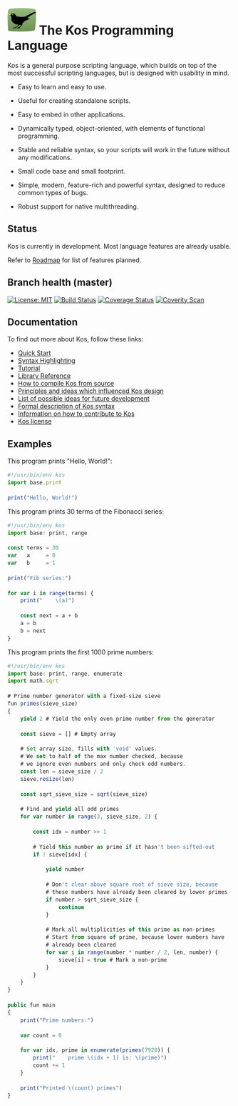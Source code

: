 ![img](interpreter/artwork/kos_64.png)
The Kos Programming Language
============================

Kos is a general purpose scripting language, which builds on top of the most
successful scripting languages, but is designed with usability in mind.

* Easy to learn and easy to use.

* Useful for creating standalone scripts.

* Easy to embed in other applications.

* Dynamically typed, object-oriented, with elements of functional programming.

* Stable and reliable syntax, so your scripts will work in the future without
  any modifications.

* Small code base and small footprint.

* Simple, modern, feature-rich and powerful syntax, designed to reduce common
  types of bugs.

* Robust support for native multithreading.

Status
------

Kos is currently in development.  Most language features are already usable.

Refer to [Roadmap](doc/roadmap.md) for list of features planned.

Branch health (master)
----------------------

[![License: MIT](https://img.shields.io/badge/License-MIT-yellow.svg)](https://opensource.org/licenses/MIT)
[![Build Status](https://github.com/kos-lang/kos/workflows/Tests/badge.svg)](https://github.com/kos-lang/kos/actions)
[![Coverage Status](https://coveralls.io/repos/github/kos-lang/kos/badge.svg?branch=master)](https://coveralls.io/github/kos-lang/kos?branch=master)
[![Coverity Scan](https://scan.coverity.com/projects/10189/badge.svg)](https://scan.coverity.com/projects/kos)

Documentation
-------------

To find out more about Kos, follow these links:

* [Quick Start](doc/quickstart.md)
* [Syntax Highlighting](doc/highlighting.md)
* [Tutorial](doc/tutorial.md)
* [Library Reference](doc/modules.md)
* [How to compile Kos from source](doc/building.md)
* [Principles and ideas which influenced Kos design](doc/design.md)
* [List of possible ideas for future development](doc/proposals.md)
* [Formal description of Kos syntax](doc/grammar.md)
* [Information on how to contribute to Kos](doc/contributing.md)
* [Kos license](LICENSE)

Examples
--------

This program prints "Hello, World!":

```javascript
#!/usr/bin/env kos
import base.print

print("Hello, World!")
```

This program prints 30 terms of the Fibonacci series:

```javascript
#!/usr/bin/env kos
import base: print, range

const terms = 30
var   a     = 0
var   b     = 1

print("Fib series:")

for var i in range(terms) {
    print("    \(a)")

    const next = a + b
    a = b
    b = next
}
```

This program prints the first 1000 prime numbers:

```javascript
#!/usr/bin/env kos
import base: print, range, enumerate
import math.sqrt

# Prime number generator with a fixed-size sieve
fun primes(sieve_size)
{
    yield 2 # Yield the only even prime number from the generator

    const sieve = [] # Empty array

    # Set array size, fills with 'void' values.
    # We set to half of the max number checked, because
    # we ignore even numbers and only check odd numbers.
    const len = sieve_size / 2
    sieve.resize(len)

    const sqrt_sieve_size = sqrt(sieve_size)

    # Find and yield all odd primes
    for var number in range(3, sieve_size, 2) {

        const idx = number >> 1

        # Yield this number as prime if it hasn't been sifted-out
        if ! sieve[idx] {

            yield number

            # Don't clear above square root of sieve size, because
            # these numbers have already been cleared by lower primes
            if number > sqrt_sieve_size {
                continue
            }

            # Mark all multiplicities of this prime as non-primes
            # Start from square of prime, because lower numbers have
            # already been cleared
            for var i in range(number * number / 2, len, number) {
                sieve[i] = true # Mark a non-prime
            }
        }
    }
}

public fun main
{
    print("Prime numbers:")

    var count = 0

    for var idx, prime in enumerate(primes(7920)) {
        print("    prime \(idx + 1) is: \(prime)")
        count += 1
    }

    print("Printed \(count) primes")
}
```
